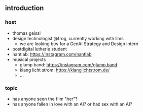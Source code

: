## introduction

### host
* thomas geissl
* design technologist @frog, currently working with llms
    * we are looking btw for a GenAI Strategy and Design intern
* postdigital lutherie student
* nantlab: https://instagram.com/nantlab
* musical projects
  * glump band: https://instagram.com/glump.band
  * klang licht strom: https://klanglichtstrom.de/
  * ...

### topic
* has anyone seen the film "her"? 
* has anyone fallen in love with an AI? or had sex with an AI?
